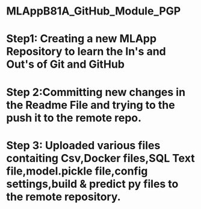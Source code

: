 # MLAppB81A_GitHub_Module_PGP

# Step1: Creating a new MLApp Repository to learn the In's and Out's of Git and GitHub

# Step 2:Committing new changes in the Readme File and trying to the push it to the remote repo.

# Step 3: Uploaded various files contaiting Csv,Docker files,SQL Text file,model.pickle file,config settings,build & predict py files to the remote repository.

